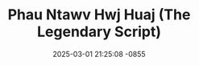 ---
layout: movie-video-data
date: 2025-03-01 21:25:08 -0855
categories: movie

# Site Attributes
title: "Phau Ntawv Hwj Huaj (The Legendary Script)"
permalink: "/movie/Phau_Ntawv_Hwj_Huaj_(The_Legendary_Script)"

# Movie Attributes
synopsis: "A clue to the legendary script 'Phau Ntawv Hwj Huaj' The Legendary Script spells out a tale, briefly introduced in Overseas Romance (Nplooj Siab Hlub Hla Ntuj), mortal combat 1000 years ago in China. At a time when fighting superiority dictated survival, the appearance of a script detailing flawless fighting techniques left behind by a lengendary martial artist triggered an engless search and bloodshed. Unknown to everyone is a curse that comes with the script and the secret to break it. With their masterful fighting skills, two best friends, Yeng Tha and Seng, were assigned a mission to find the script. Watch the legendary script to find out the outcome of their mission and the impact of the script on those who put their hands on it. "
producer: "Imagination Entertainment"
director: "Ying Yang, Yengtha Her"
writer: "Ying Yang, Yengtha Her"
video_link: "https://youtu.be/Okdpoh4Dcm8?si=1CYFUa9rmRIMjUrR"
genre: "Action"
year: "2006"
release_type: "DVD"
storage: "Center for Hmong Studies"
thumbnail: "/assets/images/movie_thumbnails/Phau Ntawv Hwj Huaj (The Legendary Script).jpeg"
publishing_company: "Imagination Motion Picture"

# Sequels + Parts
base_movie: ""
total_parts: 
sequel: ""

# Movie Cast
cast:
- name: "Yengtha Her"
- name: "Ying Yang"
- name: "Seng Vang"
- name: "Tao Zi"
- name: "Ishia Her"
---